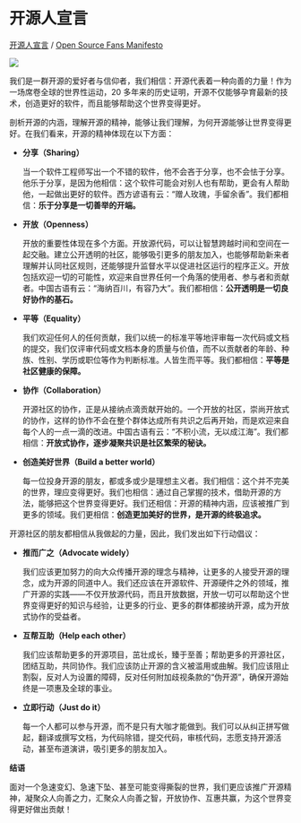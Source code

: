 # 开源人宣言

[开源人宣言][1] / [Open Source Fans Manifesto][2]

![](https://kaiyuanshe.cn/api/lark/file/P70WbnKGeoABUNxeBzBcKNwCntb)

我们是一群开源的爱好者与信仰者，我们相信：开源代表着一种向善的力量！作为一场席卷全球的世界性运动，20 多年来的历史证明，开源不仅能够孕育最新的技术，创造更好的软件，而且能够帮助这个世界变得更好。

剖析开源的内涵，理解开源的精神，能够让我们理解，为何开源能够让世界变得更好。在我们看来，开源的精神体现在以下方面：

- **分享（Sharing）**
    
    当一个软件工程师写出一个不错的软件，他不会吝于分享，也不会怯于分享。他乐于分享，是因为他相信：这个软件可能会对别人也有帮助，更会有人帮助他，一起做出更好的软件。西方谚语有云：“赠人玫瑰，手留余香”。我们都相信：**乐于分享是一切善举的开端。**
    
- **开放（Openness）**
    
    开放的重要性体现在多个方面。开放源代码，可以让智慧跨越时间和空间在一起交融。建立公开透明的社区，能够吸引更多的朋友加入，也能够帮助新来者理解并认同社区规则，还能够提升监督水平以促进社区运行的程序正义。开放包括欢迎一切的可能性，欢迎来自世界任何一个角落的使用者、参与者和贡献者。中国古语有云：“海纳百川，有容乃大”。我们都相信：**公开透明是一切良好协作的基石。**
    
- **平等（Equality）**
    
    我们欢迎任何人的任何贡献，我们以统一的标准平等地评审每一次代码或文档的提交，我们仅评审代码或文档本身的质量与价值，而不以贡献者的年龄、种族、性别、学历或职位等作为判断标准。人皆生而平等。我们都相信：**平等是社区健康的保障。**
    
- **协作（Collaboration）**
    
    开源社区的协作，正是从接纳点滴贡献开始的。一个开放的社区，崇尚开放式的协作，这样的协作不会在整个群体达成所有共识之后再开始，而是欢迎来自每个人的一点一滴的改进。中国古语有云：“不积小流，无以成江海”。我们都相信：**开放式协作，逐步凝聚共识是社区繁荣的秘诀。**
    
- **创造美好世界（Build a better world）**
    
    每一位投身开源的朋友，都或多或少是理想主义者。我们相信：这个并不完美的世界，理应变得更好。我们也相信：通过自己掌握的技术，借助开源的方法，能够把这个世界变得更好。我们还相信：开源的精神内涵，应该被推广到更多的领域。我们更相信：**创造更加美好的世界，是开源的终极追求。**
    

开源社区的朋友都相信从我做起的力量，因此，我们发出如下行动倡议：

- **推而广之（Advocate widely）**
    
    我们应该更加努力的向大众传播开源的理念与精神，让更多的人接受开源的理念，成为开源的同道中人。我们还应该在开源软件、开源硬件之外的领域，推广开源的实践——不仅开放源代码，而且开放数据，开放一切可以帮助这个世界变得更好的知识与经验，让更多的行业、更多的群体都接纳开源，成为开放式协作的受益者。
    
- **互帮互助（Help each other）**
    
    我们应该帮助更多的开源项目，茁壮成长，臻于至善；帮助更多的开源社区，团结互助，共同协作。我们应该防止开源的含义被滥用或曲解。我们应该阻止割裂，反对人为设置的障碍，反对任何附加歧视条款的“伪开源”，确保开源始终是一项惠及全球的事业。
    
- **立即行动（Just do it）**
    
    每一个人都可以参与开源，而不是只有大咖才能做到。我们可以从纠正拼写做起，翻译或撰写文档，为代码除错，提交代码，审核代码，志愿支持开源活动，甚至布道演讲，吸引更多的朋友加入。
    

**结语**

面对一个急速变幻、急速下坠、甚至可能变得撕裂的世界，我们更应该推广开源精神，凝聚众人向善之力，汇聚众人向善之智，开放协作、互惠共赢，为这个世界变得更好做出贡献！

[1]: https%3A%2F%2Fgithub.com%2Fkaiyuanshe%2FOpen-Source-Fans-Manifesto
[2]: https%3A%2F%2Fgithub.com%2Fkaiyuanshe%2FOpen-Source-Fans-Manifesto%2Fblob%2Fmaster%2FREADME_en.md